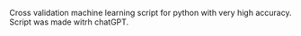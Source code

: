 Cross validation machine learning script for python with very high accuracy. Script was made witrh chatGPT.
